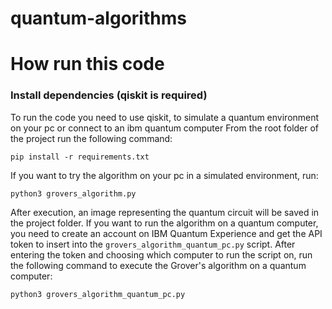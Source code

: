 # quantum-algorithms
# How run this code
### Install dependencies (qiskit is required)
To run the code you need to use qiskit, to simulate a quantum environment on your pc or connect to an ibm quantum computer
From the root folder of the project run the following command:
```
pip install -r requirements.txt
```
If you want to try the algorithm on your pc in a simulated environment, run:
```
python3 grovers_algorithm.py
```
After execution, an image representing the quantum circuit will be saved in the project folder.
If you want to run the algorithm on a quantum computer, you need to create an account on IBM Quantum Experience and get the API token to insert into the ```grovers_algorithm_quantum_pc.py``` script.
After entering the token and choosing which computer to run the script on, run the following command to execute the Grover's algorithm on a quantum computer:
```
python3 grovers_algorithm_quantum_pc.py 
```
